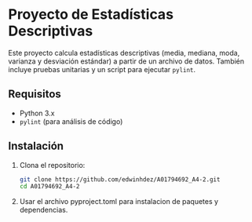 # Proyecto de Estadísticas Descriptivas

Este proyecto calcula estadísticas descriptivas (media, mediana, moda, varianza y desviación estándar) a partir de un archivo de datos. También incluye pruebas unitarias y un script para ejecutar `pylint`.

## Requisitos

- Python 3.x
- `pylint` (para análisis de código)

## Instalación

1. Clona el repositorio:
   ```sh
   git clone https://github.com/edwinhdez/A01794692_A4-2.git
   cd A01794692_A4-2


2. Usar el archivo pyproject.toml para instalacion de paquetes y dependencias.

